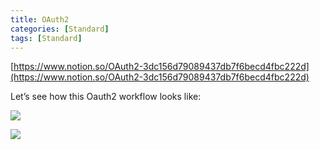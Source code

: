```yaml
---
title: OAuth2
categories: [Standard]
tags: [Standard]
---
```


[https://www.notion.so/OAuth2-3dc156d79089437db7f6becd4fbc222d](https://www.notion.so/OAuth2-3dc156d79089437db7f6becd4fbc222d)


Let’s see how this Oauth2 workflow looks like:


![](https://prod-files-secure.s3.us-west-2.amazonaws.com/9960fb2a-b75e-4bea-a8f9-b00925db1215/3bce41e0-99e8-4ebd-9701-e2bc9cbb79a2/Untitled.png?X-Amz-Algorithm=AWS4-HMAC-SHA256&X-Amz-Content-Sha256=UNSIGNED-PAYLOAD&X-Amz-Credential=ASIAZI2LB466Q3MXVAXH%2F20250808%2Fus-west-2%2Fs3%2Faws4_request&X-Amz-Date=20250808T202729Z&X-Amz-Expires=3600&X-Amz-Security-Token=IQoJb3JpZ2luX2VjEHMaCXVzLXdlc3QtMiJIMEYCIQDdOvlq4BLegOhN%2FN73Uq%2B7s1ilzv0rrEMEPT2dlpedwwIhANqqAZrnydJ%2FDH2lwjJN%2BW8jwd1AHybBEv24LmcmZcY9KogECKz%2F%2F%2F%2F%2F%2F%2F%2F%2F%2FwEQABoMNjM3NDIzMTgzODA1IgwXoaMC0ye2fsjs23cq3APuRQ6FU5pboalffVbH5TDSuTNE2ZxmCXDk4pIDx94cPClUOXj71im%2FN4pvnVY%2FMRaTK53g0QDLrKnyZ4wVlrRbsXM3DhSaV9k5dMRi6J6eqshGXdYT%2BVKT%2BtZxt3Ylsiyb7DZSSNrEtyM%2BOJNVnfy1to2FPG5A1Q5eRzDExg%2BjIqCEZF6AJFhabAv16GFkhF2jVdPXlj5Bm9cK%2FOyKNcu2E%2BrzXuDySwH%2BE2ySatpn4P94JKF0SUSFvBeROfu9zR0iOLZe6FYKMYYIKkZoz%2FL6wOD94I1bPqSrv%2BuuazrhusHYFszl6Ss3sxVIrKIIsRq%2F19Lw1umRYAYAIgY2oSg%2Fgu31lxbjk%2Fs9iji7livNbBVWhoFmOmdN91dLCjybt0krQS%2BLU27YaNPY7lIrvPzrwynuZPyjj7xSZK%2FUhGJ3yq5E0l0WKTjG4UqcHyX0KX%2Fe7ZULl0bqJA8L52OAKSmowKF1s%2B%2B7XFHPTdwSRWRIqk4clJ8tF6tO50DvTUzyZfZeYLAnC10yVphzIsfApeBjQvbFaNPuJ6V%2FOTjGJYfxDXNZq2liQ0i2xMs40FcnUI7xg2ekdS5Q5CRifzVH%2F%2FU0scqsHzWOMp3pfnbySLV95bv19egF7PDKW17oYDDzktnEBjqkAdw7QUdDFfG7m4youeD%2FcLqxQFKgm6BpgQZDERPPoZGz1hj5xWvbYMT%2FD3oOMYzk8B1H5iqp9B8dWvnB77GFylDzujPTGCr0nX3qSuBqIMhhzJBE9%2FgOAhflcY28NAGYF2ItnxqKcTSKx6vZd9bvMVToasBc2hCdgySvB9TGPa7%2BryAeoJNEgeGwsWOBQV%2B5UMpT0h0ygERnhMxHi1hKtzXIo4x1&X-Amz-Signature=1262eb908ae14c411c870e23912bb06609063599a91ecef7c48d53d730cf897d&X-Amz-SignedHeaders=host&x-amz-checksum-mode=ENABLED&x-id=GetObject)


![](https://prod-files-secure.s3.us-west-2.amazonaws.com/9960fb2a-b75e-4bea-a8f9-b00925db1215/27d32b66-de43-41de-80f7-7edb81d1190f/Untitled.png?X-Amz-Algorithm=AWS4-HMAC-SHA256&X-Amz-Content-Sha256=UNSIGNED-PAYLOAD&X-Amz-Credential=ASIAZI2LB466Q3MXVAXH%2F20250808%2Fus-west-2%2Fs3%2Faws4_request&X-Amz-Date=20250808T202729Z&X-Amz-Expires=3600&X-Amz-Security-Token=IQoJb3JpZ2luX2VjEHMaCXVzLXdlc3QtMiJIMEYCIQDdOvlq4BLegOhN%2FN73Uq%2B7s1ilzv0rrEMEPT2dlpedwwIhANqqAZrnydJ%2FDH2lwjJN%2BW8jwd1AHybBEv24LmcmZcY9KogECKz%2F%2F%2F%2F%2F%2F%2F%2F%2F%2FwEQABoMNjM3NDIzMTgzODA1IgwXoaMC0ye2fsjs23cq3APuRQ6FU5pboalffVbH5TDSuTNE2ZxmCXDk4pIDx94cPClUOXj71im%2FN4pvnVY%2FMRaTK53g0QDLrKnyZ4wVlrRbsXM3DhSaV9k5dMRi6J6eqshGXdYT%2BVKT%2BtZxt3Ylsiyb7DZSSNrEtyM%2BOJNVnfy1to2FPG5A1Q5eRzDExg%2BjIqCEZF6AJFhabAv16GFkhF2jVdPXlj5Bm9cK%2FOyKNcu2E%2BrzXuDySwH%2BE2ySatpn4P94JKF0SUSFvBeROfu9zR0iOLZe6FYKMYYIKkZoz%2FL6wOD94I1bPqSrv%2BuuazrhusHYFszl6Ss3sxVIrKIIsRq%2F19Lw1umRYAYAIgY2oSg%2Fgu31lxbjk%2Fs9iji7livNbBVWhoFmOmdN91dLCjybt0krQS%2BLU27YaNPY7lIrvPzrwynuZPyjj7xSZK%2FUhGJ3yq5E0l0WKTjG4UqcHyX0KX%2Fe7ZULl0bqJA8L52OAKSmowKF1s%2B%2B7XFHPTdwSRWRIqk4clJ8tF6tO50DvTUzyZfZeYLAnC10yVphzIsfApeBjQvbFaNPuJ6V%2FOTjGJYfxDXNZq2liQ0i2xMs40FcnUI7xg2ekdS5Q5CRifzVH%2F%2FU0scqsHzWOMp3pfnbySLV95bv19egF7PDKW17oYDDzktnEBjqkAdw7QUdDFfG7m4youeD%2FcLqxQFKgm6BpgQZDERPPoZGz1hj5xWvbYMT%2FD3oOMYzk8B1H5iqp9B8dWvnB77GFylDzujPTGCr0nX3qSuBqIMhhzJBE9%2FgOAhflcY28NAGYF2ItnxqKcTSKx6vZd9bvMVToasBc2hCdgySvB9TGPa7%2BryAeoJNEgeGwsWOBQV%2B5UMpT0h0ygERnhMxHi1hKtzXIo4x1&X-Amz-Signature=bbfb920fb79872e597024c1f0cf15cc5f4baa73e967d3c36fed7e3a5167b096d&X-Amz-SignedHeaders=host&x-amz-checksum-mode=ENABLED&x-id=GetObject)

